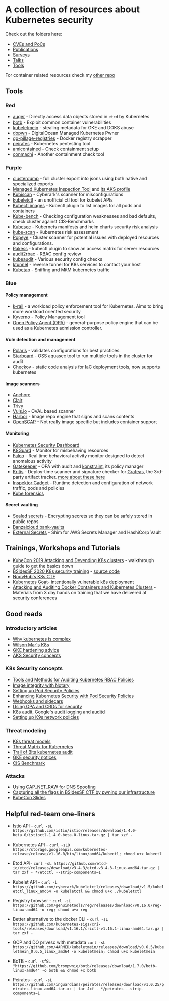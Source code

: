 # A collection of resources about Kubernetes security

Check out the folders here:

* [CVEs and PoCs](CVEs/)
* [Publications](Publications/)
* [Surveys](Surveys/)
* [Talks](Talks/)
* [Tools](Tools/)

For container related resources check my [other repo](https://github.com/alexivkin/containerpwn)

## Tools

### Red

* [auger](https://github.com/jpbetz/auger) - Directly access data objects stored in `etcd` by Kubernetes
* [botb](https://github.com/brompwnie/botb) - Exploit common container vulnerabilities
* [kubeletmein](https://www.4armed.com/blog/kubeletmein-kubelet-hacking-tool/) - stealing metadata for GKE and DOKS abuse
* [dopwn](https://github.com/4ARMED/dopwn) - DigitalOcean Managed Kubernetes Pwner
* [go-pillage-registries](https://github.com/nccgroup/go-pillage-registries) - Docker registry scrapper
* [peirates](https://github.com/inguardians/peirates) - Kubernetes pentesting tool
* [amicontained](https://github.com/genuinetools/amicontained) - Check containment setup
* [conmachi](https://github.com/nccgroup/ConMachi) - Another containment check tool

### Purple

* [clusterdump](Tools/kubernetes-cluster-dump.sh) - full cluster export into jsons using both native and specialized exports
* [Managed Kubernetes Inspection Tool](https://github.com/darkbitio/mkit) and [its AKS profile](https://github.com/darkbitio/inspec-profile-aks)
* [Kubiscan](https://github.com/cyberark/kubiscan) - Cyberark's scanner for misconfigurations
* [kubeletctl](https://github.com/cyberark/kubeletctl) - an unofficial ctl tool for kubelet APIs
* [Kubectl images](https://github.com/chenjiandongx/kubectl-images) - Kubectl plugin to list images for all pods and containers
* [Kube-bench](https://github.com/aquasecurity/kube-bench) - Checking configuration weaknesses and bad defaults, check cluster against CIS-Benchmarks
* [Kubesec](https://github.com/controlplaneio/kubesec) - Kubernets manifests and helm charts security risk analysis
* [kube-scan](https://github.com/octarinesec/kube-scan) - Kubernetes risk assessment
* [Popeye](https://github.com/derailed/popeye) - Cluster scanner for potential issues with deployed resources and configurations.
* [Rakess](https://github.com/corneliusweig/rakkess) - kubectl plugin to show an access matrix for server resources
* [audit2rbac](https://github.com/liggitt/audit2rbac) - RBAC config review
* [kubeaudit](https://github.com/Shopify/kubeaudit) - Various security config checks
* [ktunnel](https://github.com/omrikiei/ktunnel) - reverse tunnel for K8s services to contact your host
* [Kubetap](https://soluble-ai.github.io/kubetap/) - Sniffing and MitM kubernetes traffic

### Blue

#### Policy management

* [k-rail](https://github.com/cruise-automation/k-rail) - a workload policy enforcement tool for Kubernetes. Aims to bring more workload oriented security
* [Kyverno](https://github.com/nirmata/kyverno) - Policy Management tool
* [Open Policy Agent (OPA)](https://www.openpolicyagent.org/) -  general-purpose policy engine that can be used as a Kubernetes admission controller.

#### Vuln detection and management

* [Polaris](https://github.com/reactiveops/polaris) - validates configurations for best practices.
* [Starboard](https://github.com/aquasecurity/starboard) - OSS aquasec tool to run multiple tools in the cluster for audit
* [Checkov](https://github.com/bridgecrewio/checkov) - static code analysis for IaC deployment tools, now supports kubernetes

#### Image scanners

* [Anchore](https://github.com/anchore/anchore-engine)
* [Clair](https://github.com/quay/clair)
* [Trivy](https://github.com/aquasecurity/trivy)
* [Vuls.io](https://vuls.io/) - OVAL based scanner
* [Harbor](https://github.com/goharbor/harbor) - Image repo engine that signs and scans contents
* [OpenSCAP](https://www.open-scap.org/) - Not really image specific but includes container support

#### Monitoring

* [Kubernetes Security Dashboard](https://github.com/k8scop/k8s-security-dashboard)
* [K8Guard](https://github.com/k8guard/k8guard-start-from-here) - Monitor for misbehaving resources
* [Falco](https://github.com/falcosecurity/falco) - Real time behavioral activity monitor designed to detect anomalous activity
* [Gatekeeper](https://github.com/open-policy-agent/gatekeeper) - OPA with audit and [konstraint](https://github.com/plexsystems/konstraint), its policy manager
* [Kritis](https://github.com/grafeas/kritis) - Deploy-time scanner and signature checker for [Grafeas](https://github.com/grafeas/grafeas), the 3rd-party artifact tracker. [more about these here](https://www.infoq.com/presentations/supply-grafeas-kritis/)
* [Inspektor Gadget](https://github.com/kinvolk/inspektor-gadget) - Runtime detection and configuration of network traffic, pods and policies
* [Kube forensics](https://github.com/keikoproj/kube-forensics)

#### Secret vaulting

* [Sealed secrets](https://github.com/bitnami-labs/sealed-secrets) - Encrypting secrets so they can be safely stored in public repos
* [Banzaicloud bank-vaults](https://github.com/banzaicloud/bank-vaults)
* [External Secrets](https://github.com/godaddy/kubernetes-external-secrets) - Shim for AWS Secrets Manager and HashiCorp Vault

## Trainings, Workshops and Tutorials

* [KubeCon 2019 Attacking and Devending K8s clusters](https://securekubernetes.com/) - walkthrough guide to get the basics down
* [BSidesSF 2020 K8s security training](https://securek8s.dev/exercise/) - [source code](https://github.com/stackrox/bsidessf-2020-workshop)
* [NodyHub's K8s CTF](https://github.com/NodyHub/k8s-ctf-rocks/)
* [Kubernetes Goat](https://github.com/madhuakula/kubernetes-goat)- intentionally vulnerable k8s deployment
* [Attacking and Auditing Docker Containers and Kubernetes Clusters](https://github.com/appsecco/attacking-and-auditing-docker-containers-and-kubernetes-clusters ) - Materials from 3 day hands on training that we have delivered at security conferences

## Good reads

### Introductory articles

* [Why kubernetes is complex](https://medium.com/uptime-99/kubernetes-202-making-it-fully-operational-7416e4bb15ab)
* [Wilson Mar's K8s](https://wilsonmar.github.io/kubernetes/)
* [GKE hardening advice](https://cloud.google.com/kubernetes-engine/docs/how-to/hardening-your-cluster)
* [AKS Security concepts](https://docs.microsoft.com/en-us/azure/aks/concepts-security)

### K8s Security concepts

* [Tools and Methods for Auditing Kubernetes RBAC Policies](https://www.nccgroup.com/us/about-us/newsroom-and-events/blog/2019/august/tools-and-methods-for-auditing-kubernetes-rbac-policies/)
* [Image integrity with Notary](https://blog.mi.hdm-stuttgart.de/index.php/2016/09/13/exploring-docker-security-part-3-docker-content-trust/)
* [Setting up Pod Security Policies](https://octetz.com/docs/2018/2018-12-07-psp/)
* [Enhancing Kubernetes Security with Pod Security Policies](https://rancher.com/blog/2020/pod-security-policies-part-1)
* [Webhooks and sidecars](https://medium.com/dowjones/how-did-that-sidecar-get-there-4dcd73f1a0a4)
* [Using OPA and CRDs for security](https://neuvector.com/cloud-security/opa-crd/)
* [K8s audit](https://kubernetes.io/docs/tasks/debug-application-cluster/audit/), Google's [audit logging](https://cloud.google.com/kubernetes-engine/docs/how-to/audit-logging) and [auditd](https://cloud.google.com/kubernetes-engine/docs/how-to/linux-auditd-logging)
* [Setting up K9s network policies](https://www.cncf.io/blog/2019/04/19/setting-up-kubernetes-network-policies-a-detailed-guide/)

### Threat modeling

* [K8s threat models](https://www.marcolancini.it/2020/blog-kubernetes-threat-modelling/)
* [Threat Matrix for Kubernetes](https://www.microsoft.com/security/blog/2020/04/02/attack-matrix-kubernetes/)
* [Trail of Bits kubernetes audit](https://github.com/trailofbits/audit-kubernetes)
* [GKE security notices](https://cloud.google.com/kubernetes-engine/docs/security-bulletins)
* [CIS Benchmark](https://www.cisecurity.org/benchmark/kubernetes/)

### Attacks

* [Using CAP_NET_RAW for DNS Spoofing](https://blog.aquasec.com/dns-spoofing-kubernetes-clusters)
* [Capturing all the flags in BSidesSF CTF by pwning our infrastructure](https://hackernoon.com/capturing-all-the-flags-in-bsidessf-ctf-by-pwning-our-infrastructure-3570b99b4dd0)
* [KubeCon Slides](https://sbueringer.github.io/kubecon-slides)

## Helpful red-team one-liners

* Istio API - `curl -sL https://github.com/istio/istio/releases/download/1.4.0-beta.0/istioctl-1.4.0-beta.0-linux.tar.gz | tar xzf -`
* Kubernetes API - `curl -sLO https://storage.googleapis.com/kubernetes-release/release/v1.16.0/bin/linux/amd64/kubectl; chmod u+x kubectl`
* Etcd API- `curl -sL https://github.com/etcd-io/etcd/releases/download/v3.4.3/etcd-v3.4.3-linux-amd64.tar.gz | tar zxf - */etcctl --strip-components=1`
* Kubelet API - `curl -L https://github.com/cyberark/kubeletctl/releases/download/v1.5/kubeletctl_linux_amd64 -o kubeletctl && chmod u+x ./kubeletctl`

* Registry browser - `curl -sL https://github.com/genuinetools/reg/releases/download/v0.16.0/reg-linux-amd64 -o reg; chmod u+x reg`
* Better alternative to the docker CLI - `curl -sL https://github.com/kubernetes-sigs/cri-tools/releases/download/v1.16.1/crictl-v1.16.1-linux-amd64.tar.gz | tar zxf -`
* GCP and DO privesc with metadata `curl -sL https://github.com/4ARMED/kubeletmein/releases/download/v0.6.5/kubeletmein_0.6.5_linux_amd64 -o kubeletmein; chmod u+x kubeletmein`
* BoTB - `curl -sfSL "https://github.com/brompwnie/botb/releases/download/1.7.0/botb-linux-amd64" -o botb && chmod +x botb`
* Peirates - `curl -sL https://github.com/inguardians/peirates/releases/download/v1.0.25/peirates-linux-amd64.tar.xz | tar Jxf - */peirates --strip-components=1`

